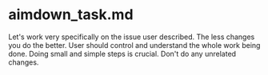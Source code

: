 # aimdown_task.md
Let's work very specifically on the issue user described.
The less changes you do the better.
User should control and understand the whole work being done.
Doing small and simple steps is crucial.
Don't do any unrelated changes.
